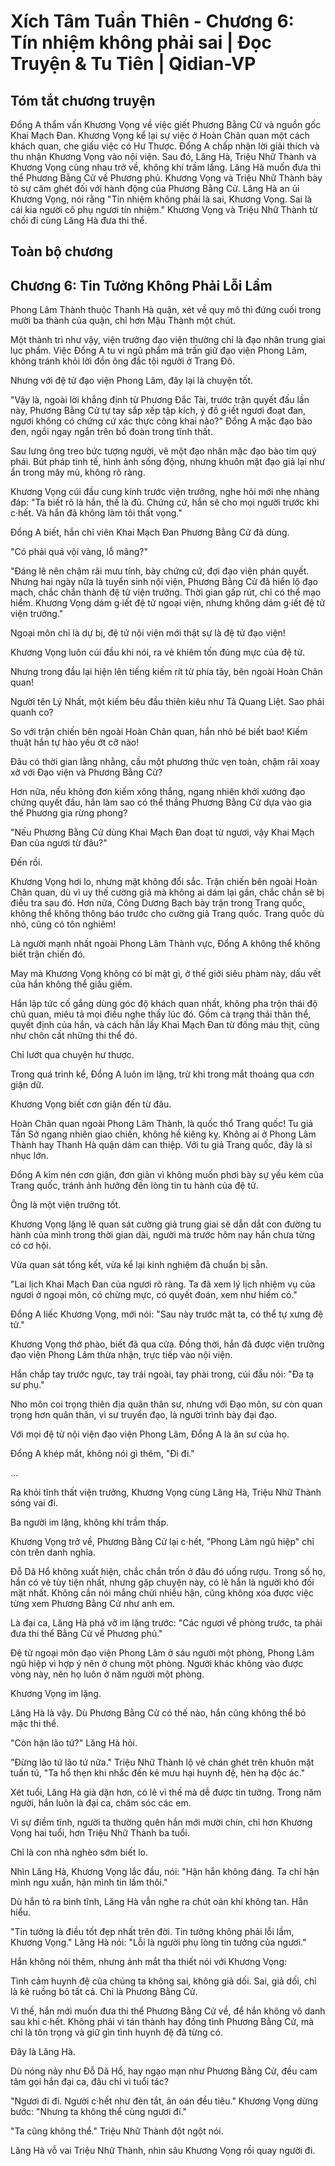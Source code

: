 # Xích Tâm Tuần Thiên - Chương 6: Tín nhiệm không phải sai | Đọc Truyện & Tu Tiên | Qidian-VP



## Tóm tắt chương truyện

Đổng A thẩm vấn Khương Vọng về việc giết Phương Bằng Cử và nguồn gốc Khai Mạch Đan. Khương Vọng kể lại sự việc ở Hoàn Chân quan một cách khách quan, che giấu việc có Hư Thược. Đổng A chấp nhận lời giải thích và thu nhận Khương Vọng vào nội viện. Sau đó, Lăng Hà, Triệu Nhữ Thành và Khương Vọng cùng nhau trở về, không khí trầm lắng. Lăng Hà muốn đưa thi thể Phương Bằng Cử về Phương phủ. Khương Vọng và Triệu Nhữ Thành bày tỏ sự căm ghét đối với hành động của Phương Bằng Cử. Lăng Hà an ủi Khương Vọng, nói rằng "Tín nhiệm không phải là sai, Khương Vọng. Sai là cái kia người cô phụ ngươi tín nhiệm." Khương Vọng và Triệu Nhữ Thành từ chối đi cùng Lăng Hà đưa thi thể.


## Toàn bộ chương

## Chương 6: Tin Tưởng Không Phải Lỗi Lầm

Phong Lâm Thành thuộc Thanh Hà quận, xét về quy mô thì đứng cuối trong mười ba thành của quận, chỉ hơn Mậu Thành một chút.

Một thành trì như vậy, viện trưởng đạo viện thường chỉ là đạo nhân trung giai lục phẩm. Việc Đổng A tu vi ngũ phẩm mà trấn giữ đạo viện Phong Lâm, không tránh khỏi lời đồn ông đắc tội người ở Trang Đô.

Nhưng với đệ tử đạo viện Phong Lâm, đây lại là chuyện tốt.

"Vậy là, ngoài lời khẳng định từ Phương Đắc Tài, trước trận quyết đấu lần này, Phương Bằng Cử tự tay sắp xếp tập kích, ý đồ g·iết ngươi đoạt đan, ngươi không có chứng cứ xác thực công khai nào?" Đổng A mặc đạo bào đen, ngồi ngay ngắn trên bồ đoàn trong tĩnh thất.

Sau lưng ông treo bức tượng người, vẽ một đạo nhân mặc đạo bào tím quý phái. Bút pháp tinh tế, hình ảnh sống động, nhưng khuôn mặt đạo giả lại như ẩn trong mây mù, không rõ ràng.

Khương Vọng cúi đầu cung kính trước viện trưởng, nghe hỏi mới nhẹ nhàng đáp: "Ta biết rõ là hắn, thế là đủ. Chứng cứ, hắn sẽ cho mọi người trước khi c·hết. Và hắn đã không làm tôi thất vọng."

Đổng A biết, hắn chỉ viên Khai Mạch Đan Phương Bằng Cử đã dùng.

"Có phải quá vội vàng, lỗ mãng?"

"Đáng lẽ nên chậm rãi mưu tính, bày chứng cứ, đợi đạo viện phán quyết. Nhưng hai ngày nữa là tuyển sinh nội viện, Phương Bằng Cử đã hiển lộ đạo mạch, chắc chắn thành đệ tử viện trưởng. Thời gian gấp rút, chỉ có thể mạo hiểm. Khương Vọng dám g·iết đệ tử ngoại viện, nhưng không dám g·iết đệ tử viện trưởng."

Ngoại môn chỉ là dự bị, đệ tử nội viện mới thật sự là đệ tử đạo viện!

Khương Vọng luôn cúi đầu khi nói, ra vẻ khiêm tốn đúng mực của đệ tử.

Nhưng trong đầu lại hiện lên tiếng kiếm rít từ phía tây, bên ngoài Hoàn Chân quan!

Người tên Lý Nhất, một kiếm bêu đầu thiên kiêu như Tả Quang Liệt. Sao phải quanh co?

So với trận chiến bên ngoài Hoàn Chân quan, hắn nhỏ bé biết bao! Kiếm thuật hắn tự hào yếu ớt cỡ nào!

Đâu có thời gian lằng nhằng, cầu một phương thức vẹn toàn, chậm rãi xoay xở với Đạo viện và Phương Bằng Cử?

Hơn nữa, nếu không đơn kiếm xông thẳng, ngang nhiên khởi xướng đạo chứng quyết đấu, hắn làm sao có thể thắng Phương Bằng Cử dựa vào gia thế Phương gia rừng phong?

"Nếu Phương Bằng Cử dùng Khai Mạch Đan đoạt từ ngươi, vậy Khai Mạch Đan của ngươi từ đâu?"

Đến rồi.

Khương Vọng hơi lo, nhưng mặt không đổi sắc. Trận chiến bên ngoài Hoàn Chân quan, dù vì uy thế cường giả mà không ai dám lại gần, chắc chắn sẽ bị điều tra sau đó. Hơn nữa, Công Dương Bạch bày trận trong Trang quốc, không thể không thông báo trước cho cường giả Trang quốc. Trang quốc dù nhỏ, cũng có tôn nghiêm!

Là người mạnh nhất ngoài Phong Lâm Thành vực, Đổng A không thể không biết trận chiến đó.

May mà Khương Vọng không có bí mật gì, ở thế giới siêu phàm này, dấu vết của hắn không thể giấu giếm.

Hắn lập tức cố gắng dùng góc độ khách quan nhất, không pha trộn thái độ chủ quan, miêu tả mọi điều nghe thấy lúc đó. Gồm cả trạng thái thân thể, quyết định của hắn, và cách hắn lấy Khai Mạch Đan từ đống máu thịt, cũng như chôn cất những thi thể đó.

Chỉ lướt qua chuyện hư thược.

Trong quá trình kể, Đổng A luôn im lặng, trừ khi trong mắt thoáng qua cơn giận dữ.

Khương Vọng biết cơn giận đến từ đâu.

Hoàn Chân quan ngoài Phong Lâm Thành, là quốc thổ Trang quốc! Tu giả Tần Sở ngang nhiên giao chiến, không hề kiêng kỵ. Không ai ở Phong Lâm Thành hay Thanh Hà quận dám can thiệp. Với tu giả Trang quốc, đây là sỉ nhục lớn.

Đổng A kìm nén cơn giận, đơn giản vì không muốn phơi bày sự yếu kém của Trang quốc, tránh ảnh hưởng đến lòng tin tu hành của đệ tử.

Ông là một viện trưởng tốt.

Khương Vọng lặng lẽ quan sát cường giả trung giai sẽ dẫn dắt con đường tu hành của mình trong thời gian dài, người mà trước hôm nay hắn chưa từng có cơ hội.

Vừa quan sát tổng kết, vừa kể lại kinh nghiệm đã chuẩn bị sẵn.

"Lai lịch Khai Mạch Đan của ngươi rõ ràng. Ta đã xem lý lịch nhiệm vụ của ngươi ở ngoại môn, có chừng mực, có quyết đoán, xem như hiếm có."

Đổng A liếc Khương Vọng, mới nói: "Sau này trước mặt ta, có thể tự xưng đệ tử."

Khương Vọng thở phào, biết đã qua cửa. Đồng thời, hắn đã được viện trưởng đạo viện Phong Lâm thừa nhận, trực tiếp vào nội viện.

Hắn chắp tay trước ngực, tay trái ngoài, tay phải trong, cúi đầu nói: "Đa tạ sư phụ."

Nho môn coi trọng thiên địa quân thân sư, nhưng với Đạo môn, sư còn quan trọng hơn quân thân, vì sư truyền đạo, là người trình bày đại đạo.

Với mọi đệ tử nội viện đạo viện Phong Lâm, Đổng A là ân sư của họ.

Đổng A khép mắt, không nói gì thêm, "Đi đi."

...

Ra khỏi tĩnh thất viện trưởng, Khương Vọng cùng Lăng Hà, Triệu Nhữ Thành sóng vai đi.

Ba người im lặng, không khí trầm thấp.

Khương Vọng trở về, Phương Bằng Cử lại c·hết, "Phong Lâm ngũ hiệp" chỉ còn trên danh nghĩa.

Đỗ Dã Hổ không xuất hiện, chắc chắn trốn ở đâu đó uống rượu. Trong số họ, hắn có vẻ tùy tiện nhất, nhưng gặp chuyện này, có lẽ hắn là người khó đối mặt nhất. Không cần nói mắng chửi nhiều hận, cũng không xóa được việc từng xem Phương Bằng Cử như anh em.

Là đại ca, Lăng Hà phá vỡ im lặng trước: "Các ngươi về phòng trước, ta phải đưa thi thể Bằng Cử về Phương phủ."

Đệ tử ngoại môn đạo viện Phong Lâm ở sáu người một phòng, Phong Lâm ngũ hiệp vì hợp ý nên ở chung một phòng. Người khác không vào được vòng này, nên họ luôn ở năm người một phòng.

Khương Vọng im lặng.

Lăng Hà là vậy. Dù Phương Bằng Cử có thế nào, hắn cũng không thể bỏ mặc thi thể.

"Còn hận lão tứ?" Lăng Hà hỏi.

"Đừng lão tứ lão tứ nữa." Triệu Nhữ Thành lộ vẻ chán ghét trên khuôn mặt tuấn tú, "Ta hổ thẹn khi nhắc đến kẻ mưu hại huynh đệ, hèn hạ độc ác."

Xét tuổi, Lăng Hà già dặn hơn, có lẽ vì thế mà dễ được tin tưởng. Trong năm người, hắn luôn là đại ca, chăm sóc các em.

Vì sự điềm tĩnh, người ta thường quên hắn mới mười chín, chỉ hơn Khương Vọng hai tuổi, hơn Triệu Nhữ Thành ba tuổi.

Chỉ là con nhà nghèo sớm biết lo.

Nhìn Lăng Hà, Khương Vọng lắc đầu, nói: "Hận hắn không đáng. Ta chỉ hận mình ngu xuẩn, hận mình tin lầm thôi."

Dù hắn tỏ ra bình tĩnh, Lăng Hà vẫn nghe ra chút oán khí không tan. Hắn hiểu.

"Tin tưởng là điều tốt đẹp nhất trên đời. Tin tưởng không phải lỗi lầm, Khương Vọng." Lăng Hà nói: "Lỗi là người phụ lòng tin tưởng của ngươi."

Hắn không nói thêm, nhưng ánh mắt tha thiết nói với Khương Vọng:

Tình cảm huynh đệ của chúng ta không sai, không giả dối. Sai, giả dối, chỉ là kẻ ruồng bỏ tất cả. Chỉ là Phương Bằng Cử.

Vì thế, hắn mới muốn đưa thi thể Phương Bằng Cử về, để hắn không vô danh sau khi c·hết. Không phải vì tán thành hay đồng tình Phương Bằng Cử, mà chỉ là tôn trọng và giữ gìn tình huynh đệ đã từng có.

Đây là Lăng Hà.

Dù nóng nảy như Đỗ Dã Hổ, hay ngạo mạn như Phương Bằng Cử, đều cam tâm gọi hắn đại ca, đâu chỉ vì tuổi tác?

"Ngươi đi đi. Người c·hết như đèn tắt, ân oán đều tiêu." Khương Vọng dừng bước: "Nhưng ta không thể cùng ngươi đi."

"Ta cũng không thể." Triệu Nhữ Thành đột ngột nói.

Lăng Hà vỗ vai Triệu Nhữ Thành, nhìn sâu Khương Vọng rồi quay người đi.